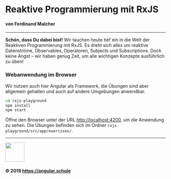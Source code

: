# Reaktive Programmierung mit RxJS
#### **von Ferdinand Malcher**

<hr>

**Schön, dass Du dabei bist!** Wir tauchen heute tief ein in die Welt der Reaktiven Programmierung mit RxJS. Es dreht sich alles um reaktive Datenströme, Observables, Operatoren, Subjects und Subscriptions. Doch keine Angst – wir haben genug Zeit, um alle wichtigen Konzepte ausführlich zu üben!

### Webanwendung im Browser

Wir nutzen auch hier Angular als Framework, die Übungen sind aber allgemein gehalten und auch auf andere Umgebungen anwendbar.

```bash
cd rxjs-playground
npm install
npm start
```

Öffne den Browser unter der URL [http://localhost:4200](http://localhost:4200), um die Anwendung zu sehen.
Die Übungen befinden sich im Ordner `rxjs-playground/src/app/exercises/`.

<hr>

<img src="http://assets.angular.schule/logo-angular-schule.png" height="60">

#### &copy; 2019 https://angular.schule


